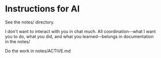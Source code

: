 # Instructions for AI

See the notes/ directory.

I don't want to interact with you in chat much. All coordination--what I want you to do, what you did, and what you learned--belongs in documentation in the notes/

Do the work in notes/ACTIVE.md
